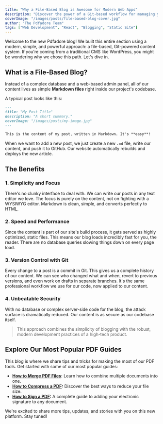 ```yaml
---
title: "Why a File-Based Blog is Awesome for Modern Web Apps"
description: "Discover the power of a Git-based workflow for managing your blog content on a React site. Learn about the benefits of simplicity, speed, and security."
coverImage: "/images/posts/file-based-blog-cover.jpg"
author: "The Pdfadore Team"
tags: ["Web Development", "React", "Blogging", "Static Site"]
---
```


Welcome to the new Pdfadore blog! We built this entire section using a modern, simple, and powerful approach: a file-based, Git-powered content system. If you're coming from a traditional CMS like WordPress, you might be wondering why we chose this path. Let's dive in.

## What is a File-Based Blog?

Instead of a complex database and a web-based admin panel, all of our content lives as simple **Markdown files** right inside our project's codebase.

A typical post looks like this:

```markdown
---
title: "My Post Title"
description: "A short summary."
coverImage: "/images/posts/my-image.jpg"
---

This is the content of my post, written in Markdown. It's **easy**!
```

When we want to add a new post, we just create a new `.md` file, write our content, and push it to GitHub. Our website automatically rebuilds and deploys the new article.

## The Benefits

### 1. Simplicity and Focus
There's no clunky interface to deal with. We can write our posts in any text editor we love. The focus is purely on the content, not on fighting with a WYSIWYG editor. Markdown is clean, simple, and converts perfectly to HTML.

### 2. Speed and Performance
Since the content is part of our site's build process, it gets served as highly optimized, static files. This means our blog loads incredibly fast for you, the reader. There are no database queries slowing things down on every page load.

### 3. Version Control with Git
Every change to a post is a commit in Git. This gives us a complete history of our content. We can see who changed what and when, revert to previous versions, and even work on drafts in separate branches. It's the same professional workflow we use for our code, now applied to our content.

### 4. Unbeatable Security
With no database or complex server-side code for the blog, the attack surface is dramatically reduced. Our content is as secure as our codebase itself.

> This approach combines the simplicity of blogging with the robust, modern development practices of a high-tech product.

## Explore Our Most Popular PDF Guides

This blog is where we share tips and tricks for making the most of our PDF tools. Get started with some of our most popular guides:

*   **[How to Merge PDF Files](#/blog/how-to-merge-pdf-files-ultimate-guide):** Learn how to combine multiple documents into one.
*   **[How to Compress a PDF](#/blog/how-to-compress-pdf-without-losing-quality):** Discover the best ways to reduce your file size.
*   **[How to Sign a PDF](#/blog/how-to-sign-pdf-online-free-guide):** A complete guide to adding your electronic signature to any document.

We're excited to share more tips, updates, and stories with you on this new platform. Stay tuned!